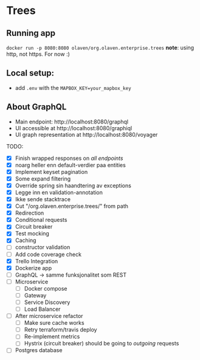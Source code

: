 # Trees 

## Running app 
`docker run -p 8080:8080 olaven/org.olaven.enterprise.trees`
__note__: using http, not https. For now :) 
## Local setup:
* add `.env` with the `MAPBOX_KEY=your_mapbox_key`

## About GraphQL 
* Main endpoint: http://localhost:8080/graphql
* UI accessible at http://localhost:8080/graphiql
* UI graph representation at http://localhost:8080/voyager

TODO: 
- [X] Finish wrapped responses on _all endpoints_ 
- [X] noarg heller enn default-verdier paa entities 
- [X] Implement keyset pagination 
- [X] Some expand filtering 
- [X] Override spring sin haandtering av exceptions 
- [X] Legge inn en validation-annotation
- [X] Ikke sende stacktrace  
- [X] Cut "/org.olaven.enterprise.trees/" from path
- [X] Redirection 
- [X] Conditional requests
- [X] Circuit breaker 
- [X] Test mocking 
- [X] Caching 
- [ ] constructor validation
- [ ] Add code coverage check 
- [X] Trello Integration
- [X] Dockerize app
- [ ] GraphQL -> samme funksjonalitet som REST 
- [ ] Microservice 
    - [ ] Docker compose 
    - [ ] Gateway 
    - [ ] Service Discovery 
    - [ ] Load Balancer 
- [ ] After microservice refactor 
    - [ ] Make sure cache works 
    - [ ] Retry terraform/travis deploy 
    - [ ] Re-implement metrics 
    - [ ] Hystrix (circuit breaker) should be going to _outgoing_ requests
- [ ] Postgres database 
